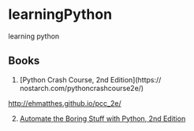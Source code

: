 # learningPython

learning python


## Books


1. [Python Crash Course, 2nd Edition](https:// nostarch.com/pythoncrashcourse2e/)

<http://ehmatthes.github.io/pcc_2e/>


2. [Automate the Boring Stuff with Python, 2nd Edition](https://nostarch.com/automatestuff2/)

